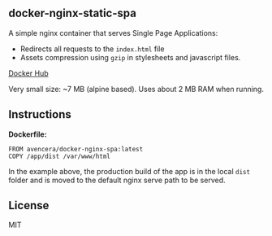 ## docker-nginx-static-spa

A simple nginx container that serves Single Page Applications:
- Redirects all requests to the `index.html` file
- Assets compression using `gzip` in stylesheets and javascript files.

[Docker Hub](https://hub.docker.com/r/iamfreee/docker-nginx-static-spa/)

Very small size: ~7 MB (alpine based). Uses about 2 MB RAM when running.

## Instructions

**Dockerfile:**
```
FROM avencera/docker-nginx-spa:latest
COPY /app/dist /var/www/html
```

In the example above, the production build of the app is in the local `dist` folder and is moved to the default nginx serve path to be served.

## License
MIT
